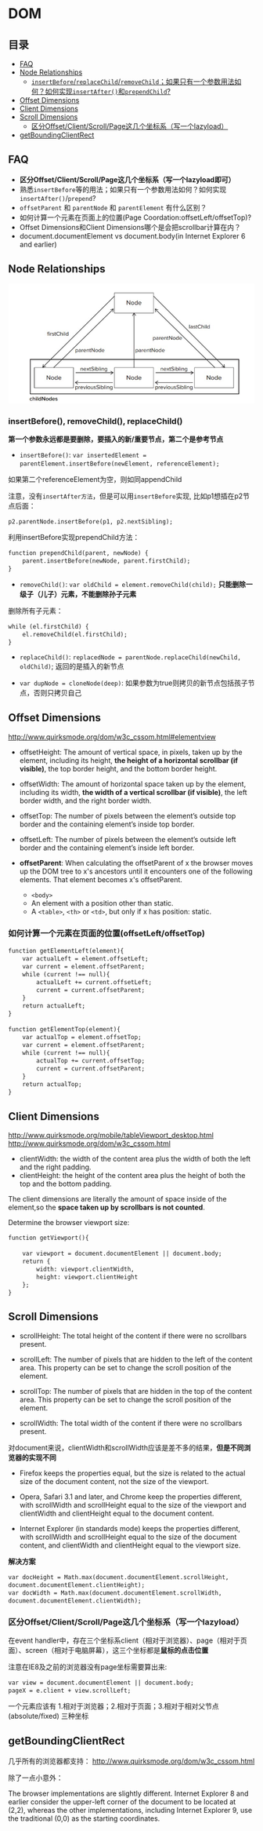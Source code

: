 # DOM

## 目录

- [FAQ](#faq)
- [Node Relationships](#node-relationships)
    - [`insertBefore`/`replaceChild`/`removeChild`；如果只有一个参数用法如何？如何实现`insertAfter()`和`prependChild`?]()
- [Offset Dimensions](#offset-dimensions)
- [Client Dimensions](#client-dimensions)
- [Scroll Dimensions](#scroll-dimensions)
    - [区分Offset/Client/Scroll/Page这几个坐标系（写一个lazyload）]()
- [getBoundingClientRect](#getboundingclientrect)

## FAQ    

- **区分Offset/Client/Scroll/Page这几个坐标系（写一个lazyload即可）**
- 熟悉`insertBefore`等的用法；如果只有一个参数用法如何？如何实现`insertAfter()`/`prepend`?
- `offsetParent` 和 `parentNode` 和 `parentElement` 有什么区别？
- 如何计算一个元素在页面上的位置(Page Coordation:offsetLeft/offsetTop)?
- Offset Dimensions和Client Dimensions哪个是会把scrollbar计算在内？ 
- document.documentElement vs document.body(in Internet Explorer 6 and earlier)

## Node Relationships

![Alt text](images/node-rel.jpg)

### insertBefore(), removeChild(), replaceChild()

**第一个参数永远都是要删除，要插入的新/重要节点，第二个是参考节点**

- `insertBefore()`: `var insertedElement = parentElement.insertBefore(newElement, referenceElement);`

如果第二个referenceElement为空，则如同appendChild

注意，没有`insertAfter方法`，但是可以用`insertBefore`实现, 比如p1想插在p2节点后面：

```
p2.parentNode.insertBefore(p1, p2.nextSibling);

```

利用insertBefore实现prependChild方法：

```
function prependChild(parent, newNode) {
    parent.insertBefore(newNode, parent.firstChild);
}
```

- `removeChild()`: `var oldChild = element.removeChild(child);` **只能删除一级子（儿子）元素，不能删除孙子元素**

删除所有子元素：

```
while (el.firstChild) {
    el.removeChild(el.firstChild);
}
```

- `replaceChild()`: `replacedNode = parentNode.replaceChild(newChild, oldChild)`; 返回的是插入的新节点

- `var dupNode = cloneNode(deep)`: 如果参数为true则拷贝的新节点包括孩子节点，否则只拷贝自己

## Offset Dimensions

http://www.quirksmode.org/dom/w3c_cssom.html#elementview

- offsetHeight: The amount of vertical space, in pixels, taken up by the element, 
including its height, **the height of a horizontal scrollbar (if visible)**, the top border height, 
and the bottom border height.

- offsetWidth: The amount of horizontal space taken up by the element, including its 
width, **the width of a vertical scrollbar (if visible)**, the left border width, and the right 
border width.

- offsetTop: The number of pixels between the element’s outside top border and the 
containing element’s inside top border.

- offsetLeft: The number of pixels between the element’s outside left border and the 
containing element’s inside left border.

- **offsetParent**: When calculating the offsetParent of x the browser moves up the DOM tree to x's ancestors until it encounters one of the following elements. That element becomes x's offsetParent.
    - `<body>`
    - An element with a position other than static.
    - A `<table>`, `<th>` or `<td>`, but only if x has position: static.

### 如何计算一个元素在页面的位置(offsetLeft/offsetTop)

```
function getElementLeft(element){
    var actualLeft = element.offsetLeft;
    var current = element.offsetParent;
    while (current !== null){ 
        actualLeft += current.offsetLeft;
        current = current.offsetParent;
    }
    return actualLeft;
}

function getElementTop(element){
    var actualTop = element.offsetTop;
    var current = element.offsetParent;
    while (current !== null){ 
        actualTop += current.offsetTop;
        current = current.offsetParent;
    }
    return actualTop;
}
```

## Client Dimensions

http://www.quirksmode.org/mobile/tableViewport_desktop.html
http://www.quirksmode.org/dom/w3c_cssom.html

- clientWidth: the width of the content area plus the width of both the left and the right padding.
- clientHeight: the height of the content area plus the height of both the top and the bottom padding.

The client dimensions are literally the amount of space inside of the element,so the **space taken up by scrollbars is not counted**.

Determine the browser viewport size:

```
function getViewport(){

    var viewport = document.documentElement || document.body;
    return {
        width: viewport.clientWidth,
        height: viewport.clientHeight
    }; 
}
```


## Scroll Dimensions

- scrollHeight: The total height of the content if there were no scrollbars present.

- scrollLeft: The number of pixels that are hidden to the left of the content area. This property can be set to change the scroll position of the element.

- scrollTop: The number of pixels that are hidden in the top of the content area. This property can be set to change the scroll position of the element.

- scrollWidth: The total width of the content if there were no scrollbars present.

对document来说，clientWidth和scrollWidth应该是差不多的结果，**但是不同浏览器的实现不同**

- Firefox keeps the properties equal, but the size is related to the actual size of the document content, not the size of the viewport.

- Opera, Safari 3.1 and later, and Chrome keep the properties different, with scrollWidth and scrollHeight equal to the size of the viewport and clientWidth and clientHeight equal to the document content.

- Internet Explorer (in standards mode) keeps the properties different, with scrollWidth and scrollHeight equal to the size of the document content, and clientWidth and clientHeight equal to the viewport size.

**解决方案**

```
var docHeight = Math.max(document.documentElement.scrollHeight, document.documentElement.clientHeight);
var docWidth = Math.max(document.documentElement.scrollWidth, document.documentElement.clientWidth);
```

### 区分Offset/Client/Scroll/Page这几个坐标系（写一个lazyload）

在event handler中，存在三个坐标系client（相对于浏览器）、page（相对于页面）、screen（相对于电脑屏幕），这三个坐标都是**鼠标的点击位置**

注意在IE8及之前的浏览器没有page坐标需要算出来:

```
var view = document.documentElement || document.body;
pageX = e.client + view.scrollLeft;
```

一个元素应该有 1.相对于浏览器；2.相对于页面；3.相对于相对父节点(absolute/fixed) 三种坐标

## getBoundingClientRect

几乎所有的浏览器都支持：
http://www.quirksmode.org/dom/w3c_cssom.html

除了一点小意外：

The browser implementations are slightly different. Internet Explorer 8 and earlier consider the upper-left corner of the document to be located at (2,2), whereas the other implementations, including Internet Explorer 9, use the traditional (0,0) as the starting coordinates.